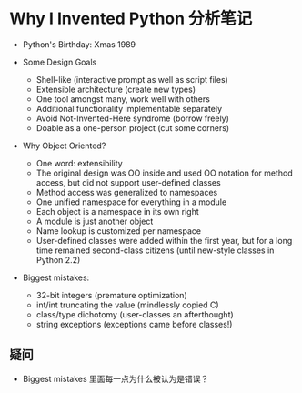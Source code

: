 # Why I Invented Python 分析笔记

- Python's Birthday: Xmas 1989

- Some Design Goals
  - Shell-like (interactive prompt as well as script files)
  - Extensible architecture (create new types)
  - One tool amongst many, work well with others
  - Additional functionality implementable separately
  - Avoid Not-Invented-Here syndrome (borrow freely)
  - Doable as a one-person project (cut some corners)

- Why Object Oriented?
  - One word: extensibility
  - The original design was OO inside and used OO notation for method access, but did not support user-defined classes
  - Method access was generalized to namespaces
  - One unified namespace for everything in a module
  - Each object is a namespace in its own right
  - A module is just another object
  - Name lookup is customized per namespace
  - User-defined classes were added within the first year, but for a long time remained second-class citizens (until new-style classes in Python 2.2)

- Biggest mistakes:
  - 32-bit integers (premature optimization)
  - int/int truncating the value (mindlessly copied C)
  - class/type dichotomy (user-classes an afterthought)
  - string exceptions (exceptions came before classes!)

## 疑问

- Biggest mistakes 里面每一点为什么被认为是错误？